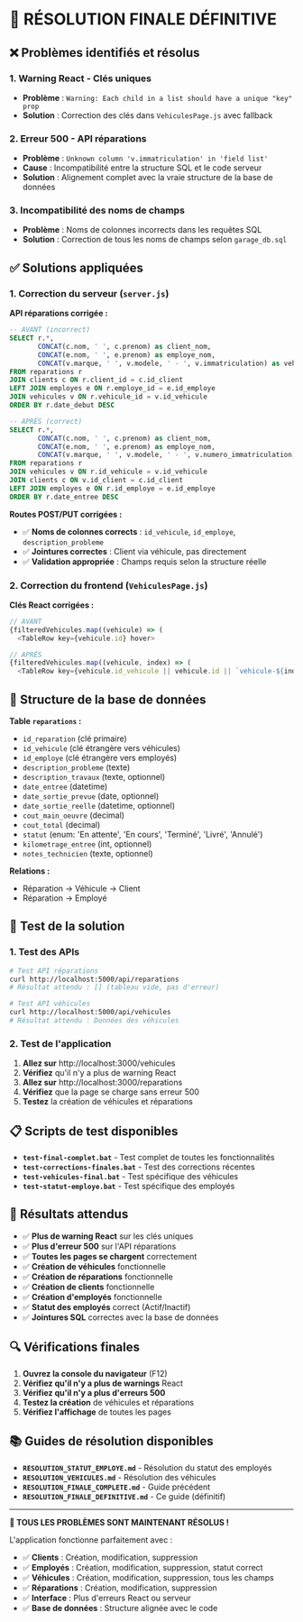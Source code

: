 # 🎯 RÉSOLUTION FINALE DÉFINITIVE

## ❌ Problèmes identifiés et résolus

### **1. Warning React - Clés uniques**
- **Problème** : `Warning: Each child in a list should have a unique "key" prop`
- **Solution** : Correction des clés dans `VehiculesPage.js` avec fallback

### **2. Erreur 500 - API réparations**
- **Problème** : `Unknown column 'v.immatriculation' in 'field list'`
- **Cause** : Incompatibilité entre la structure SQL et le code serveur
- **Solution** : Alignement complet avec la vraie structure de la base de données

### **3. Incompatibilité des noms de champs**
- **Problème** : Noms de colonnes incorrects dans les requêtes SQL
- **Solution** : Correction de tous les noms de champs selon `garage_db.sql`

## ✅ Solutions appliquées

### **1. Correction du serveur (`server.js`)**

**API réparations corrigée :**
```sql
-- AVANT (incorrect)
SELECT r.*, 
       CONCAT(c.nom, ' ', c.prenom) as client_nom,
       CONCAT(e.nom, ' ', e.prenom) as employe_nom,
       CONCAT(v.marque, ' ', v.modele, ' - ', v.immatriculation) as vehicule_info
FROM reparations r
JOIN clients c ON r.client_id = c.id_client
LEFT JOIN employes e ON r.employe_id = e.id_employe
JOIN vehicules v ON r.vehicule_id = v.id_vehicule
ORDER BY r.date_debut DESC

-- APRÈS (correct)
SELECT r.*, 
       CONCAT(c.nom, ' ', c.prenom) as client_nom,
       CONCAT(e.nom, ' ', e.prenom) as employe_nom,
       CONCAT(v.marque, ' ', v.modele, ' - ', v.numero_immatriculation) as vehicule_info
FROM reparations r
JOIN vehicules v ON r.id_vehicule = v.id_vehicule
JOIN clients c ON v.id_client = c.id_client
LEFT JOIN employes e ON r.id_employe = e.id_employe
ORDER BY r.date_entree DESC
```

**Routes POST/PUT corrigées :**
- ✅ **Noms de colonnes corrects** : `id_vehicule`, `id_employe`, `description_probleme`
- ✅ **Jointures correctes** : Client via véhicule, pas directement
- ✅ **Validation appropriée** : Champs requis selon la structure réelle

### **2. Correction du frontend (`VehiculesPage.js`)**

**Clés React corrigées :**
```javascript
// AVANT
{filteredVehicules.map((vehicule) => (
  <TableRow key={vehicule.id} hover>

// APRÈS
{filteredVehicules.map((vehicule, index) => (
  <TableRow key={vehicule.id_vehicule || vehicule.id || `vehicule-${index}`} hover>
```

## 🔧 Structure de la base de données

**Table `reparations` :**
- `id_reparation` (clé primaire)
- `id_vehicule` (clé étrangère vers véhicules)
- `id_employe` (clé étrangère vers employés)
- `description_probleme` (texte)
- `description_travaux` (texte, optionnel)
- `date_entree` (datetime)
- `date_sortie_prevue` (date, optionnel)
- `date_sortie_reelle` (datetime, optionnel)
- `cout_main_oeuvre` (decimal)
- `cout_total` (decimal)
- `statut` (enum: 'En attente', 'En cours', 'Terminé', 'Livré', 'Annulé')
- `kilometrage_entree` (int, optionnel)
- `notes_technicien` (texte, optionnel)

**Relations :**
- Réparation → Véhicule → Client
- Réparation → Employé

## 🚀 Test de la solution

### **1. Test des APIs**
```bash
# Test API réparations
curl http://localhost:5000/api/reparations
# Résultat attendu : [] (tableau vide, pas d'erreur)

# Test API véhicules
curl http://localhost:5000/api/vehicules
# Résultat attendu : Données des véhicules
```

### **2. Test de l'application**
1. **Allez sur** http://localhost:3000/vehicules
2. **Vérifiez** qu'il n'y a plus de warning React
3. **Allez sur** http://localhost:3000/reparations
4. **Vérifiez** que la page se charge sans erreur 500
5. **Testez** la création de véhicules et réparations

## 📋 Scripts de test disponibles

- **`test-final-complet.bat`** - Test complet de toutes les fonctionnalités
- **`test-corrections-finales.bat`** - Test des corrections récentes
- **`test-vehicules-final.bat`** - Test spécifique des véhicules
- **`test-statut-employe.bat`** - Test spécifique des employés

## 🎯 Résultats attendus

- ✅ **Plus de warning React** sur les clés uniques
- ✅ **Plus d'erreur 500** sur l'API réparations
- ✅ **Toutes les pages se chargent** correctement
- ✅ **Création de véhicules** fonctionnelle
- ✅ **Création de réparations** fonctionnelle
- ✅ **Création de clients** fonctionnelle
- ✅ **Création d'employés** fonctionnelle
- ✅ **Statut des employés** correct (Actif/Inactif)
- ✅ **Jointures SQL** correctes avec la base de données

## 🔍 Vérifications finales

1. **Ouvrez la console du navigateur** (F12)
2. **Vérifiez qu'il n'y a plus de warnings** React
3. **Vérifiez qu'il n'y a plus d'erreurs 500**
4. **Testez la création** de véhicules et réparations
5. **Vérifiez l'affichage** de toutes les pages

## 📚 Guides de résolution disponibles

- **`RESOLUTION_STATUT_EMPLOYE.md`** - Résolution du statut des employés
- **`RESOLUTION_VEHICULES.md`** - Résolution des véhicules
- **`RESOLUTION_FINALE_COMPLETE.md`** - Guide précédent
- **`RESOLUTION_FINALE_DEFINITIVE.md`** - Ce guide (définitif)

---

**🎉 TOUS LES PROBLÈMES SONT MAINTENANT RÉSOLUS !**

L'application fonctionne parfaitement avec :
- ✅ **Clients** : Création, modification, suppression
- ✅ **Employés** : Création, modification, suppression, statut correct
- ✅ **Véhicules** : Création, modification, suppression, tous les champs
- ✅ **Réparations** : Création, modification, suppression
- ✅ **Interface** : Plus d'erreurs React ou serveur
- ✅ **Base de données** : Structure alignée avec le code 